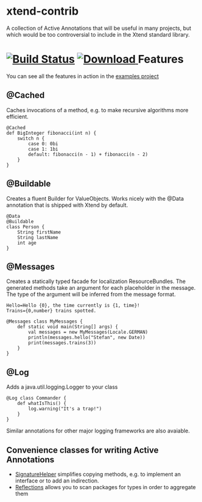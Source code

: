 xtend-contrib
=================

A collection of Active Annotations that will be useful in many projects, but which would be too controversial to include in the Xtend standard library.

[![Build Status](https://travis-ci.org/oehme/xtend-contrib.svg)](https://travis-ci.org/oehme/xtend-contrib)
[ ![Download](https://api.bintray.com/packages/oehme/maven/xtend-contrib/images/download.svg) ](https://bintray.com/oehme/maven/xtend-contrib/_latestVersion)
Features
========

You can see all the features in action in the [examples project](https://github.com/oehme/xtend-contrib/tree/master/xtend-contrib-examples/src/main/java/de/oehme/xtend/contrib/examples)

@Cached
-------
Caches invocations of a method, e.g. to make recursive algorithms more efficient.
```xtend
@Cached
def BigInteger fibonacci(int n) {
    switch n {
        case 0: 0bi
        case 1: 1bi
        default: fibonacci(n - 1) + fibonacci(n - 2)
    }
}
```

@Buildable
--------
Creates a fluent Builder for ValueObjects. Works nicely with the @Data annotation that is shipped with Xtend by default.
```xtend
@Data
@Buildable
class Person {
    String firstName
    String lastName
    int age
}
```

@Messages
---------
Creates a statically typed facade for localization ResourceBundles.
The generated methods take an argument for each placeholder in the message.
The type of the argument will be inferred from the message format.

```properties
Hello=Hello {0}, the time currently is {1, time}!
Trains={0,number} trains spotted.
```

```xtend
@Messages class MyMessages {
    def static void main(String[] args) {
        val messages = new MyMessages(Locale.GERMAN)
        println(messages.hello("Stefan", new Date))
        print(messages.trains(3))
    }
}
```

@Log
----
Adds a java.util.logging.Logger to your class
```xtend
@Log class Commander {
    def whatIsThis() {
        log.warning("It's a trap!")
    }
}
```

Similar annotations for other major logging frameworks are also avaiable.

Convenience classes for writing Active Annotations
--------------------------------------------------
- [SignatureHelper](https://github.com/oehme/xtend-contrib/blob/master/xtend-contrib/src/main/java/de/oehme/xtend/contrib/SignatureHelper.xtend) simplifies copying methods, e.g. to implement an interface or to add an indirection.
- [Reflections](https://github.com/oehme/xtend-contrib/blob/master/xtend-contrib/src/main/java/de/oehme/xtend/contrib/Reflections.xtend) allows you to scan packages for types in order to aggregate them
